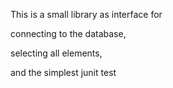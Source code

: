 This is a small library as interface for 

connecting to the database, 

selecting all elements,

and the simplest junit test 

